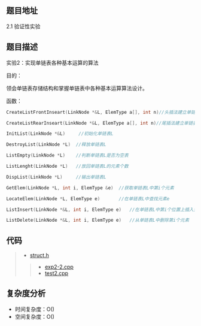 <!--
 * @Date        : 2020-05-02 20:37:47
 * @LastEditors : anlzou
 * @Github      : https://github.com/anlzou
 * @LastEditTime: 2020-11-11 19:26:09
 * @FilePath    : \data-structure\chapters\chapter02_linear_list\test-2.md
 * @Describe    : 
 -->
## 题目地址
2.1 验证性实验

## 题目描述
实验2：实现单链表各种基本运算的算法

目的：

领会单链表存储结构和掌握单链表中各种基本运算算法设计。

函数：
```c++
CreateListFrontInseart(LinkNode *&L, ElemType a[], int n)//头插法建立单链表

CreateListRearInseart(LinkNode *&L, ElemType a[], int n)//尾插法建立单链表

InitList(LinkNode *&L)     //初始化单链表L

DestroyList(LinkNode *L)  //释放单链表L

ListEmpty(LinkNode *L)    //判断单链表L是否为空表

ListLenght(LinkNode *L)   //放回单链表L的元素个数

DispList(LinkNode *L)     //输出单链表L

GetElem(LinkNode *L, int i, ElemType &e)  //获取单链表L中第i个元素

LocateElem(LinkNode *L, ElemType e)       //在单链表L中查找元素e

ListInsert(LinkNode *&L, int i, ElemType e)   //在单链表L中第i个位置上插入元素e

ListDelete(LinkNode *&L, int i, ElemType e)   //从单链表L中删除第i个元素
```

## 代码
> - [struct.h](./code/struct/struct.h)
>> - [exp2-2.cpp](./code/exp2-2.cpp)
>> - [test2.cpp](./code/test2.cpp)

## 复杂度分析

- 时间复杂度：O()
- 空间复杂度：O()
